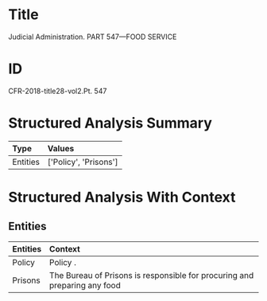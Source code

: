 # Title

 Judicial Administration. PART 547—FOOD SERVICE


# ID

 CFR-2018-title28-vol2.Pt. 547


# Structured Analysis Summary

| Type     | Values                |
|:---------|:----------------------|
| Entities | ['Policy', 'Prisons'] |


# Structured Analysis With Context

 


## Entities

| Entities   | Context                                                                    |
|:-----------|:---------------------------------------------------------------------------|
| Policy     | Policy .                                                                   |
| Prisons    | The Bureau of  Prisons is responsible for procuring and preparing any food |


